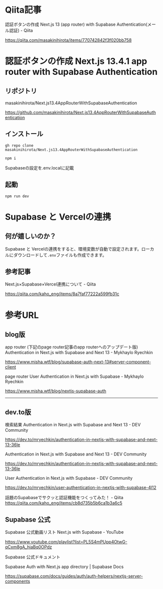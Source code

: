 # Qiita記事

認証ボタンの作成 Next.js 13 (app router) with Supabase Authentication(メール認証) - Qiita

https://qiita.com/masakinihirota/items/770742842f3f020bb758

# 認証ボタンの作成 Next.js 13.4.1 app router with Supabase Authentication

## リポジトリ
masakinihirota/Next.js13.4AppRouterWithSupabaseAuthentication

https://github.com/masakinihirota/Next.js13.4AppRouterWithSupabaseAuthentication

## インストール
`gh repo clone masakinihirota/Next.js13.4AppRouterWithSupabaseAuthentication`

`npm i`

Supabaseの設定を.env.localに記載

## 起動

`npm run dev`



# Supabase と Vercelの連携

## 何が嬉しいのか？

Supabase と Vercelの連携をすると、環境変数が自動で設定されます。ローカルにダウンロードして`.env`ファイルも作成できます。

## 参考記事

Next.js×Supabase×Vercel連携について - Qiita

https://qiita.com/kaho_eng/items/8a7faf77222a599fb31c


# 参考URL

## blog版

app router (下記のpage router記事のapp routerへのアップデート版)
Authentication in Next.js with Supabase and Next 13 - Mykhaylo Ryechkin

https://www.misha.wtf/blog/supabase-auth-next-13#server-component-client

page router
User Authentication in Next.js with Supabase - Mykhaylo Ryechkin

https://www.misha.wtf/blog/nextjs-supabase-auth

---

## dev.to版

検索結果
Authentication in Next.js with Supabase and Next 13 - DEV Community

https://dev.to/mryechkin/authentication-in-nextjs-with-supabase-and-next-13-36le

Authentication in Next.js with Supabase and Next 13 - DEV Community

https://dev.to/mryechkin/authentication-in-nextjs-with-supabase-and-next-13-36le

User Authentication in Next.js with Supabase - DEV Community

https://dev.to/mryechkin/user-authentication-in-nextjs-with-supabase-4l12

話題のSupabaseでサクッと認証機能をつくってみた！ - Qiita
https://qiita.com/kaho_eng/items/cb8d735b5b6ca1b3a6c5

## Supabase 公式

Supabase 公式動画リスト
Next.js with Supabase - YouTube

https://www.youtube.com/playlist?list=PL5S4mPUpp4OtwG-qCxm8gA_hjaBq0OPdz

Supabase 公式ドキュメント

Supabase Auth with Next.js app directory | Supabase Docs

https://supabase.com/docs/guides/auth/auth-helpers/nextjs-server-components

